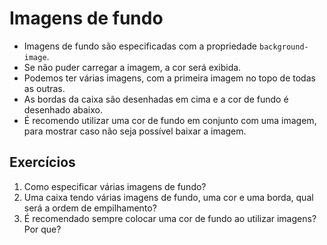 # Imagens de fundo

- Imagens de fundo são especificadas com a propriedade `background-image`.
- Se não puder carregar a imagem, a cor será exibida.
- Podemos ter várias imagens, com a primeira imagem no topo de todas as outras.
- As bordas da caixa são desenhadas em cima e a cor de fundo é desenhado abaixo.
- É recomendo utilizar uma cor de fundo em conjunto com uma imagem, para mostrar caso não seja possível baixar a imagem.

## Exercícios

1. Como especificar várias imagens de fundo?
2. Uma caixa tendo várias imagens de fundo, uma cor e uma borda, qual será a ordem de empilhamento?
3. É recomendado sempre colocar uma cor de fundo ao utilizar imagens? Por que?